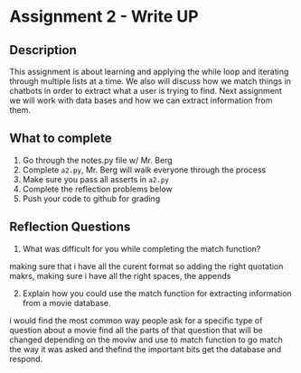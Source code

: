# Assignment 2 - Write UP

## Description
This assignment is about learning and applying the while loop and iterating through multiple lists at a time.  We also will discuss how we match things in chatbots in order to extract what a user is trying to find.  Next assignment we will work with data bases and how we can extract information from them.

## What to complete
1. Go through the notes.py file w/ Mr. Berg
2. Complete `a2.py`, Mr. Berg will walk everyone through the process
3. Make sure you pass all asserts in `a2.py`
4. Complete the reflection problems below
5. Push your code to github for grading

## Reflection Questions
1. What was difficult for you while completing the match function?

making sure that i have all the curent format so adding the right quotation makrs, making sure i have all the right spaces, the appends

2. Explain how you could use the match function for extracting information from a movie database.

i would find the most common way people ask for a specific type of question about a movie find all the parts of that question that will be changed depending on the moviw and use to match function to go match the way it was asked and thefind the important bits get the database and respond.
